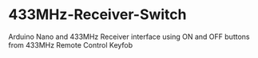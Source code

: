 # 433MHz-Receiver-Switch
Arduino Nano and 433MHz Receiver interface using ON and OFF buttons from 433MHz Remote Control Keyfob
